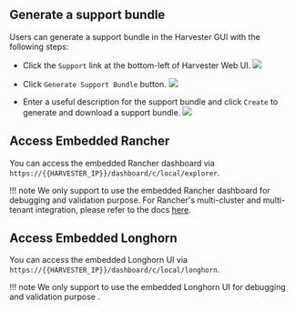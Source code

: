 
## Generate a support bundle

Users can generate a support bundle in the Harvester GUI with the following steps:

- Click the `Support` link at the bottom-left of Harvester Web UI.
    ![](./assets/harvester-sb-support-link.png)

- Click `Generate Support Bundle` button.
    ![](./assets/harvester-sb-support-button.png)

- Enter a useful description for the support bundle and click `Create` to generate and download a support bundle.
    ![](./assets/harvester-sb-support-modal.png)

## Access Embedded Rancher

You can access the embedded Rancher dashboard via `https://{{HARVESTER_IP}}/dashboard/c/local/explorer`.

!!! note
    We only support to use the embedded Rancher dashboard for debugging and validation purpose.
    For Rancher's multi-cluster and multi-tenant integration, please refer to the docs [here](../rancher/rancher-integration.md).

## Access Embedded Longhorn

You can access the embedded Longhorn UI via `https://{{HARVESTER_IP}}/dashboard/c/local/longhorn`.

!!! note
    We only support to use the embedded Longhorn UI for debugging and validation purpose .
